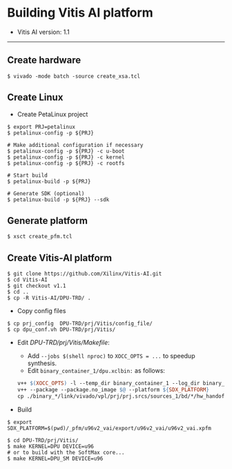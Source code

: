 # Building Vitis AI platform

- Vitis AI version: 1.1

***

## Create hardware

```shell-session
$ vivado -mode batch -source create_xsa.tcl
```

## Create Linux

- Create PetaLinux project

```shell-session
$ export PRJ=petalinux
$ petalinux-config -p ${PRJ}

# Make additional configuration if necessary
$ petalinux-config -p ${PRJ} -c u-boot
$ petalinux-config -p ${PRJ} -c kernel
$ petalinux-config -p ${PRJ} -c rootfs

# Start build
$ petalinux-build -p ${PRJ}

# Generate SDK (optional)
$ petalinux-build -p ${PRJ} --sdk
```

## Generate platform

```shell-session
$ xsct create_pfm.tcl
```

## Create Vitis-AI platform

```shell-session
$ git clone https://github.com/Xilinx/Vitis-AI.git
$ cd Vitis-AI
$ git checkout v1.1
$ cd ..
$ cp -R Vitis-AI/DPU-TRD/ . 
```

- Copy config files

```shell-session
$ cp prj_config  DPU-TRD/prj/Vitis/config_file/
$ cp dpu_conf.vh DPU-TRD/prj/Vitis/
```

- Edit _DPU-TRD/prj/Vitis/Makefile_: 
  - Add ``--jobs $(shell nproc)`` to ``XOCC_OPTS = ...`` to speedup synthesis.
  - Edit ``binary_container_1/dpu.xclbin:`` as follows:
  ```Makefile
  v++ $(XOCC_OPTS) -l --temp_dir binary_container_1 --log_dir binary_container_1/logs --remote_ip_cache binary_container_1/ip_cache -o "$@" $(+)
  v++ --package --package.no_image $@ --platform ${SDX_PLATFORM}
  cp ./binary_*/link/vivado/vpl/prj/prj.srcs/sources_1/bd/*/hw_handoff/*.hwh ./sd_card
  ```

- Build

```shell-session
$ export SDX_PLATFORM=$(pwd)/_pfm/u96v2_vai/export/u96v2_vai/u96v2_vai.xpfm

$ cd DPU-TRD/prj/Vitis/
$ make KERNEL=DPU DEVICE=u96
# or to build with the SoftMax core...
$ make KERNEL=DPU_SM DEVICE=u96
```
